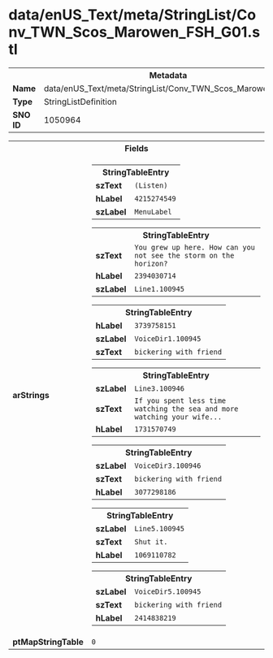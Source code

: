<h1>data/enUS_Text/meta/StringList/Conv_TWN_Scos_Marowen_FSH_G01.stl</h1><table><tr><th colspan="100%">Metadata</th></tr><tr><td><b>Name</b></td><td>data/enUS_Text/meta/StringList/Conv_TWN_Scos_Marowen_FSH_G01.stl</td></tr><tr><td><b>Type</b></td><td>StringListDefinition</td></tr><tr><td><b>SNO ID</b></td><td>1050964</td></tr></table>

<table><tr><th colspan="100%">Fields</th></tr><tr><td><b>arStrings</b></td><td><table><tr><th colspan="100%">StringTableEntry</th></tr><tr><td><b>szText</b></td><td><code>(Listen)</code></td></tr><tr><td><b>hLabel</b></td><td><code>4215274549</code></td></tr><tr><td><b>szLabel</b></td><td><code>MenuLabel</code></td></tr></table>


<table><tr><th colspan="100%">StringTableEntry</th></tr><tr><td><b>szText</b></td><td><code>You grew up here. How can you not see the storm on the horizon?</code></td></tr><tr><td><b>hLabel</b></td><td><code>2394030714</code></td></tr><tr><td><b>szLabel</b></td><td><code>Line1.100945</code></td></tr></table>


<table><tr><th colspan="100%">StringTableEntry</th></tr><tr><td><b>hLabel</b></td><td><code>3739758151</code></td></tr><tr><td><b>szLabel</b></td><td><code>VoiceDir1.100945</code></td></tr><tr><td><b>szText</b></td><td><code>bickering with friend</code></td></tr></table>


<table><tr><th colspan="100%">StringTableEntry</th></tr><tr><td><b>szLabel</b></td><td><code>Line3.100946</code></td></tr><tr><td><b>szText</b></td><td><code>If you spent less time watching the sea and more watching your wife...</code></td></tr><tr><td><b>hLabel</b></td><td><code>1731570749</code></td></tr></table>


<table><tr><th colspan="100%">StringTableEntry</th></tr><tr><td><b>szLabel</b></td><td><code>VoiceDir3.100946</code></td></tr><tr><td><b>szText</b></td><td><code>bickering with friend</code></td></tr><tr><td><b>hLabel</b></td><td><code>3077298186</code></td></tr></table>


<table><tr><th colspan="100%">StringTableEntry</th></tr><tr><td><b>szLabel</b></td><td><code>Line5.100945</code></td></tr><tr><td><b>szText</b></td><td><code>Shut it.</code></td></tr><tr><td><b>hLabel</b></td><td><code>1069110782</code></td></tr></table>


<table><tr><th colspan="100%">StringTableEntry</th></tr><tr><td><b>szLabel</b></td><td><code>VoiceDir5.100945</code></td></tr><tr><td><b>szText</b></td><td><code>bickering with friend</code></td></tr><tr><td><b>hLabel</b></td><td><code>2414838219</code></td></tr></table>


</td></tr><tr><td><b>ptMapStringTable</b></td><td><code>0</code></td></tr></table>

